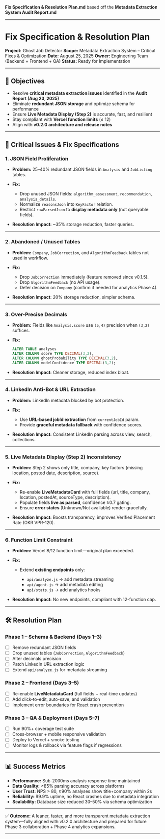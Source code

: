 **Fix Specification & Resolution Plan.md**
based off the **Metadata Extraction System Audit Report.md**

---

# Fix Specification & Resolution Plan

**Project:** Ghost Job Detector
**Scope:** Metadata Extraction System – Critical Fixes & Optimization
**Date:** August 25, 2025
**Owner:** Engineering Team (Backend + Frontend + QA)
**Status:** Ready for Implementation

---

## 🎯 Objectives

* Resolve **critical metadata extraction issues** identified in the **Audit Report (Aug 23, 2025)**
* Eliminate **redundant JSON storage** and optimize schema for performance
* Ensure **Live Metadata Display (Step 2)** is accurate, fast, and resilient
* Stay compliant with **Vercel function limits** (≤ 12)
* Align with **v0.2.0 architecture and release notes**

---

## 🚨 Critical Issues & Fix Specifications

### 1. JSON Field Proliferation

* **Problem:** 25–40% redundant JSON fields in `Analysis` and `JobListing` tables.
* **Fix:**

  * Drop unused JSON fields: `algorithm_assessment`, `recommendation`, `analysis_details`.
  * Normalize `reasonsJson` into `KeyFactor` relation.
  * Restrict `rawParsedJson` to **display metadata only** (not queryable fields).
* **Resolution Impact:** \~35% storage reduction, faster queries.

---

### 2. Abandoned / Unused Tables

* **Problem:** `Company`, `JobCorrection`, and `AlgorithmFeedback` tables not used in workflow.
* **Fix:**

  * Drop `JobCorrection` immediately (feature removed since v0.1.5).
  * Drop `AlgorithmFeedback` (no API usage).
  * Defer decision on `Company` (confirm if needed for analytics Phase 4).
* **Resolution Impact:** 20% storage reduction, simpler schema.

---

### 3. Over-Precise Decimals

* **Problem:** Fields like `Analysis.score` use `(5,4)` precision when `(3,2)` suffices.
* **Fix:**

  ```sql
  ALTER TABLE analyses 
  ALTER COLUMN score TYPE DECIMAL(3,2),
  ALTER COLUMN ghostProbability TYPE DECIMAL(3,2),
  ALTER COLUMN modelConfidence TYPE DECIMAL(3,2);
  ```
* **Resolution Impact:** Cleaner storage, reduced index bloat.

---

### 4. LinkedIn Anti-Bot & URL Extraction

* **Problem:** LinkedIn metadata blocked by bot protection.
* **Fix:**

  * Use **URL-based jobId extraction** from `currentJobId` param.
  * Provide **graceful metadata fallback** with confidence scores.
* **Resolution Impact:** Consistent LinkedIn parsing across view, search, collections.

---

### 5. Live Metadata Display (Step 2) Inconsistency

* **Problem:** Step 2 shows only title, company, key factors (missing location, posted date, description, source).
* **Fix:**

  * Re-enable **LiveMetadataCard** with full fields (url, title, company, location, postedAt, sourceType, description).
  * Populate fields **live as parsed**, confidence ≥0.7 gating.
  * Ensure **error states** (Unknown/Not available) render gracefully.
* **Resolution Impact:** Boosts transparency, improves Verified Placement Rate (OKR VPR-120).

---

### 6. Function Limit Constraint

* **Problem:** Vercel 8/12 function limit—original plan exceeded.
* **Fix:**

  * Extend **existing endpoints** only:

    * `api/analyze.js` → add metadata streaming
    * `api/agent.js` → add metadata editing
    * `api/stats.js` → add analytics hooks
* **Resolution Impact:** No new endpoints, compliant with 12-function cap.

---

## 🛠 Resolution Plan

### Phase 1 – Schema & Backend (Days 1–3)

* [ ] Remove redundant JSON fields
* [ ] Drop unused tables (`JobCorrection`, `AlgorithmFeedback`)
* [ ] Alter decimals precision
* [ ] Patch LinkedIn URL extraction logic
* [ ] Extend `api/analyze.js` for metadata streaming

### Phase 2 – Frontend (Days 3–5)

* [ ] Re-enable **LiveMetadataCard** (full fields + real-time updates)
* [ ] Add click-to-edit, auto-save, and validation
* [ ] Implement error boundaries for React crash prevention

### Phase 3 – QA & Deployment (Days 5–7)

* [ ] Run 90%+ coverage test suite
* [ ] Cross-browser + mobile responsive validation
* [ ] Deploy to Vercel + smoke testing
* [ ] Monitor logs & rollback via feature flags if regressions

---

## 📊 Success Metrics

* **Performance:** Sub-2000ms analysis response time maintained
* **Data Quality:** ≥85% parsing accuracy across platforms
* **User Trust:** NPS > 80, ≥90% analyses show title+company within 2s
* **Reliability:** 99.9% uptime, no React crashes due to metadata integration
* **Scalability:** Database size reduced 30–50% via schema optimization

---

✅ **Outcome:** A leaner, faster, and more transparent metadata extraction system—fully aligned with v0.2.0 architecture and prepared for future Phase 3 collaboration + Phase 4 analytics expansions.

---
